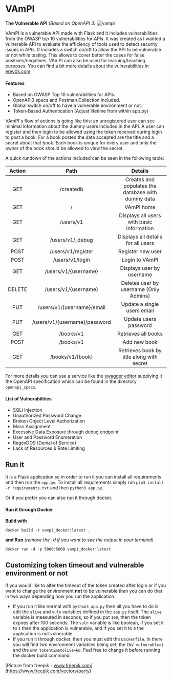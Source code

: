 # VAmPI
**The Vulnerable API** *(Based on OpenAPI 3)*
![vampi](https://i.imgur.com/zR0quKf.jpg)


VAmPI is a vulnerable API made with Flask and it includes vulnerabilities from the OWASP top 10 vulnerabilities for APIs. It was created as I wanted a vulnerable API to evaluate the efficiency of tools used to detect security issues in APIs. It includes a switch on/off to allow the API to be vulnerable or not while testing. This allows to cover better the cases for false positives/negatives. VAmPI can also be used for learning/teaching purposes. You can find a bit more details about the vulnerabilities in [erev0s.com](https://erev0s.com/blog/vampi-vulnerable-api-security-testing/).


#### Features
 - Based on OWASP Top 10 vulnerabilities for APIs.
 - OpenAPI3 specs and Postman Collection included.
 - Global switch on/off to have a vulnerable environment or not.
 - Token-Based Authentication (Adjust lifetime from within app.py)

VAmPI\`s flow of actions is going like this: an unregistered user can see minimal information about the dummy users included in the API. A user can register and then login to be allowed using the token received during login to post a book. For a book posted the data accepted are the title and a secret about that book. Each book is unique for every user and only the owner of the book should be allowed to view the secret.

A quick rundown of the actions included can be seen in the following table:

| **Action** |            **Path**           |                     **Details**                    |
|:----------:|:-----------------------------:|:--------------------------------------------------:|
|     GET    |           /createdb           | Creates and populates the database with dummy data |
|     GET    |               /               |                     VAmPI home                     |
|     GET    |           /users/v1           |      Displays all users with basic information     |
|     GET    |        /users/v1/_debug       |         Displays all details for all users         |
|    POST    |       /users/v1/register      |                  Register new user                 |
|    POST    |        /users/v1/login        |                   Login to VAmPI                   |
|     GET    |      /users/v1/{username}     |              Displays user by username             |
|   DELETE   |      /users/v1/{username}     |       Deletes user by username (Only Admins)       |
|     PUT    |   /users/v1/{username}/email  |             Update a single users email            |
|     PUT    | /users/v1/{username}/password |                Update users password               |
|     GET    |           /books/v1           |                 Retrieves all books                |
|    POST    |           /books/v1           |                    Add new book                    |
|     GET    |        /books/v1/{book}       |      Retrieves book by title along with secret     |

For more details you can use a service like the [swagger editor](https://editor.swagger.io) supplying it the OpenAPI specification which can be found in the directory `openapi_specs`.


#### List of Vulnerabilities
 - SQLi Injection
 - Unauthorized Password Change
 - Broken Object Level Authorization
 - Mass Assignment
 - Excessive Data Exposure through debug endpoint
 - User and Password Enumeration
 - RegexDOS (Denial of Service)
 - Lack of Resources & Rate Limiting



 ## Run it
It is a Flask application so in order to run it you can install all requirements and then run the `app.py`.
To install all requirements simply run `pip3 install -r requirements.txt` and then `python3 app.py`.

Or if you prefer you can also run it through docker.

 #### Run it through Docker

**Build with**
~~~~
docker build -t vampi_docker:latest .
 ~~~~
 **and Run** *(remove the -d if you want to see the output in your terminal)*
 ~~~~
docker run -d -p 5000:5000 vampi_docker:latest
 ~~~~



## Customizing token timeout and vulnerable environment or not
If you would like to alter the timeout of the token created after login or if you want to change the environment **not** to be vulnerable then you can do that in two ways depending how you run the application.

 - If you run it like normal with `python3 app.py` then all you have to do is edit the `alive` and `vuln` variables defined in the `app.py` itself. The `alive` variable is measured in seconds, so if you put `100`, then the token expires after 100 seconds. The `vuln` variable is like boolean, if you set it to `1` then the application is vulnerable, and if you set it to `0` the application is not vulnerable.
 - If you run it through docker, then you must edit the `Dockerfile`. In there you will find two environment variables being set, the `ENV vulnerable=1` and the `ENV tokentimetolive=60`. Feel free to change it before running the docker build command.

 [Picture from freepik - www.freepik.com](https://www.freepik.com/vectors/party)

